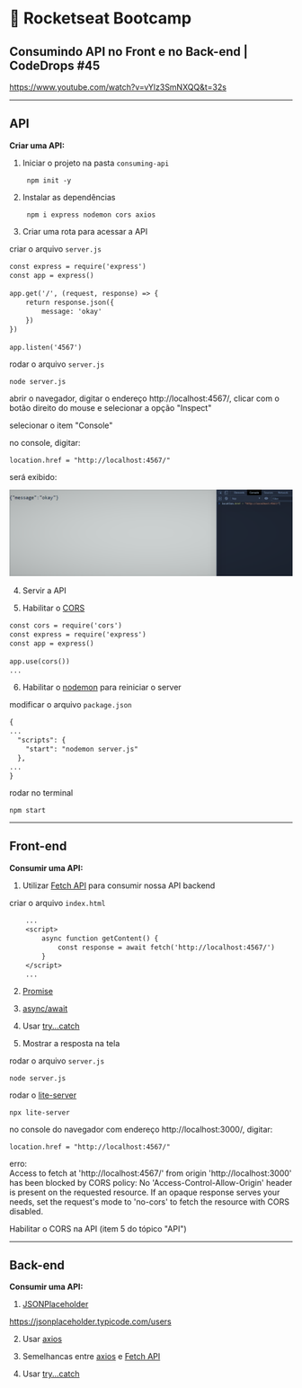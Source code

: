 # :rocket: Rocketseat Bootcamp

## Consumindo API no Front e no Back-end | CodeDrops #45

https://www.youtube.com/watch?v=vYlz3SmNXQQ&t=32s  
___
## API

**Criar uma API:**  

1. Iniciar o projeto na pasta ```consuming-api```

        npm init -y


2. Instalar as dependências

        npm i express nodemon cors axios

3. Criar uma rota para acessar a API 

criar o arquivo ```server.js```  

```
const express = require('express')
const app = express()

app.get('/', (request, response) => {
    return response.json({
        message: 'okay'
    })
})

app.listen('4567')
```

rodar o arquivo ```server.js```  

```
node server.js
```

abrir o navegador, digitar o endereço http://localhost:4567/, clicar com o botão direito do mouse e selecionar a opção "Inspect"  

selecionar o item "Console"  

no console, digitar:

```
location.href = "http://localhost:4567/"
```

será exibido:  

![screenshot01](./.github/screenshot01.PNG)

4. Servir a API

5. Habilitar o [CORS](https://github.com/expressjs/cors#readme)

```
const cors = require('cors')
const express = require('express')
const app = express()

app.use(cors())
...
```

6. Habilitar o [nodemon](https://nodemon.io/) para reiniciar o server

modificar o arquivo ```package.json```  

```
{
...
  "scripts": {
    "start": "nodemon server.js"
  },
...
}
```

rodar no terminal  
```
npm start
```

___
## Front-end

**Consumir uma API:**  

1. Utilizar [Fetch API](https://developer.mozilla.org/en-US/docs/Web/API/Fetch_API) para consumir nossa API backend

criar o arquivo ```index.html```  

```
    ...
    <script>
        async function getContent() {
            const response = await fetch('http://localhost:4567/')
        }
    </script>
    ...
```

2. [Promise](https://developer.mozilla.org/en-US/docs/Web/JavaScript/Reference/Global_Objects/Promise)

3. [async/await](https://developer.mozilla.org/en-US/docs/Web/JavaScript/Reference/Statements/async_function)

4. Usar [try...catch](https://developer.mozilla.org/en-US/docs/Web/JavaScript/Reference/Statements/try...catch)

5. Mostrar a resposta na tela

rodar o arquivo ```server.js```  

```
node server.js
```

rodar o [lite-server](lite-server)  

```
npx lite-server
```

no console do navegador com endereço http://localhost:3000/, digitar:

```
location.href = "http://localhost:4567/"
```

erro:  
Access to fetch at 'http://localhost:4567/' from origin 'http://localhost:3000' has been blocked by CORS policy: No 'Access-Control-Allow-Origin' header is present on the requested resource. If an opaque response serves your needs, set the request's mode to 'no-cors' to fetch the resource with CORS disabled.  

Habilitar o CORS na API (item 5 do tópico "API")  

___
## Back-end

**Consumir uma API:**  

1. [JSONPlaceholder](https://jsonplaceholder.typicode.com/)

https://jsonplaceholder.typicode.com/users  

2. Usar [axios](https://axios-http.com/)

3. Semelhancas entre [axios](https://axios-http.com/) e [Fetch API](https://developer.mozilla.org/en-US/docs/Web/API/Fetch_API)

4. Usar [try...catch](https://developer.mozilla.org/en-US/docs/Web/JavaScript/Reference/Statements/try...catch)
